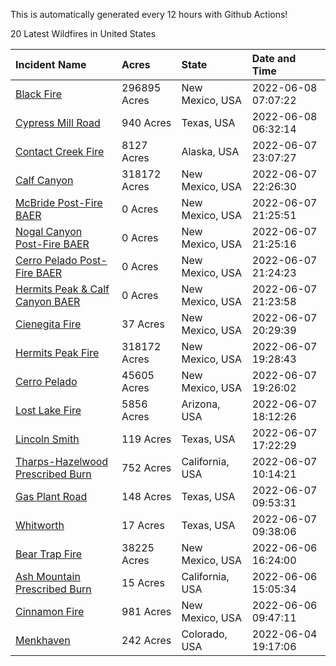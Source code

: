 This is automatically generated every 12 hours with Github Actions!

20 Latest Wildfires in United States

 | Incident Name | Acres | State | Date and Time |
|:---|:---|:---|:---|
| [Black Fire](https://inciweb.nwcg.gov/incident/8103/) | 296895 Acres | New Mexico, USA | 2022-06-08 07:07:22 |
| [Cypress Mill Road](https://inciweb.nwcg.gov/incident/8137/) | 940 Acres | Texas, USA | 2022-06-08 06:32:14 |
| [Contact Creek Fire](https://inciweb.nwcg.gov/incident/8131/) | 8127 Acres | Alaska, USA | 2022-06-07 23:07:27 |
| [Calf Canyon](https://inciweb.nwcg.gov/incident/8069/) | 318172 Acres | New Mexico, USA | 2022-06-07 22:26:30 |
| [McBride Post-Fire BAER](https://inciweb.nwcg.gov/incident/8080/) | 0 Acres | New Mexico, USA | 2022-06-07 21:25:51 |
| [Nogal Canyon Post-Fire BAER](https://inciweb.nwcg.gov/incident/8072/) | 0 Acres | New Mexico, USA | 2022-06-07 21:25:16 |
| [Cerro Pelado Post-Fire BAER](https://inciweb.nwcg.gov/incident/8118/) | 0 Acres | New Mexico, USA | 2022-06-07 21:24:23 |
| [Hermits Peak & Calf Canyon BAER](https://inciweb.nwcg.gov/incident/8104/) | 0 Acres | New Mexico, USA | 2022-06-07 21:23:58 |
| [Cienegita Fire](https://inciweb.nwcg.gov/incident/8132/) | 37 Acres | New Mexico, USA | 2022-06-07 20:29:39 |
| [Hermits Peak Fire](https://inciweb.nwcg.gov/incident/8049/) | 318172 Acres | New Mexico, USA | 2022-06-07 19:28:43 |
| [Cerro Pelado](https://inciweb.nwcg.gov/incident/8075/) | 45605 Acres | New Mexico, USA | 2022-06-07 19:26:02 |
| [Lost Lake Fire](https://inciweb.nwcg.gov/incident/8122/) | 5856 Acres | Arizona, USA | 2022-06-07 18:12:26 |
| [Lincoln Smith](https://inciweb.nwcg.gov/incident/8133/) | 119 Acres | Texas, USA | 2022-06-07 17:22:29 |
| [Tharps-Hazelwood Prescribed Burn](https://inciweb.nwcg.gov/incident/8130/) | 752 Acres | California, USA | 2022-06-07 10:14:21 |
| [Gas Plant Road](https://inciweb.nwcg.gov/incident/8136/) | 148 Acres | Texas, USA | 2022-06-07 09:53:31 |
| [Whitworth](https://inciweb.nwcg.gov/incident/8134/) | 17 Acres | Texas, USA | 2022-06-07 09:38:06 |
| [Bear Trap Fire](https://inciweb.nwcg.gov/incident/8093/) | 38225 Acres | New Mexico, USA | 2022-06-06 16:24:00 |
| [Ash Mountain Prescribed Burn ](https://inciweb.nwcg.gov/incident/8129/) | 15 Acres | California, USA | 2022-06-06 15:05:34 |
| [Cinnamon Fire](https://inciweb.nwcg.gov/incident/8128/) | 981 Acres | New Mexico, USA | 2022-06-06 09:47:11 |
| [Menkhaven](https://inciweb.nwcg.gov/incident/8124/) | 242 Acres | Colorado, USA | 2022-06-04 19:17:06 |
